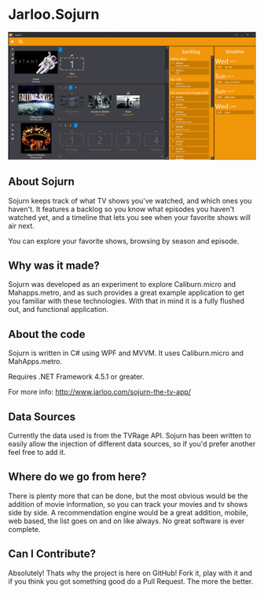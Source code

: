 Jarloo.Sojurn
=============

![alt tag](/images/screenshot1.png)

About Sojurn
------------

Sojurn keeps track of what TV shows you've watched, and which ones you haven't. It features a backlog so you know what episodes you haven't watched yet, and a timeline that lets you see when your favorite shows will air next. 

You can explore your favorite shows, browsing by season and episode.

Why was it made?
----------------

Sojurn was developed as an experiment to explore Caliburn.micro and Mahapps.metro, and as such provides a great example application to get you familiar with these technologies. With that in mind it is a fully flushed out, and functional application.


About the code
--------------

Sojurn is written in C# using WPF and MVVM. It uses Caliburn.micro and MahApps.metro.


Requires .NET Framework 4.5.1 or greater.

For more info:
http://www.jarloo.com/sojurn-the-tv-app/


Data Sources
------------

Currently the data used is from the TVRage API. Sojurn has been written to easily allow the injection of different data sources, so if you'd prefer another feel free to add it.

Where do we go from here?
-------------------------

There is plenty more that can be done, but the most obvious would be the addition of movie information, so you can track your movies and tv shows side by side. A recommendation engine would be a great addition, mobile, web based, the list goes on and on like always. No great software is ever complete.


Can I Contribute?
-----------------

Absolutely! Thats why the project is here on GitHub! Fork it, play with it and if you think you got something good do a Pull Request. The more the better.



